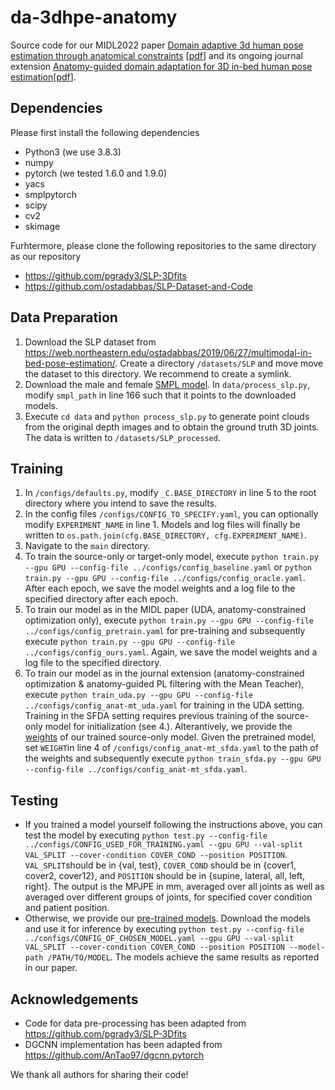 # da-3dhpe-anatomy
Source code for our MIDL2022 paper [Domain adaptive 3d human pose estimation through anatomical constraints](https://openreview.net/forum?id=iCTU7EQipC) [[pdf](https://openreview.net/pdf?id=iCTU7EQipC)]  and its ongoing journal extension [Anatomy-guided domain adaptation for 3D in-bed human pose estimation](https://arxiv.org/abs/2211.12193)[[pdf](https://arxiv.org/pdf/2211.12193.pdf)].

## Dependencies
Please first install the following dependencies
* Python3 (we use 3.8.3)
* numpy
* pytorch (we tested 1.6.0 and 1.9.0)
* yacs
* smplpytorch
* scipy
* cv2
* skimage

Furhtermore, please clone the following repositories to the same directory as our repository
* https://github.com/pgrady3/SLP-3Dfits
* https://github.com/ostadabbas/SLP-Dataset-and-Code

## Data Preparation
1. Download the SLP dataset from https://web.northeastern.edu/ostadabbas/2019/06/27/multimodal-in-bed-pose-estimation/. Create a directory `/datasets/SLP` and move move the dataset to this directory. We recommend to create a symlink.
2. Download the male and female [SMPL model](https://smpl.is.tue.mpg.de/). In `data/process_slp.py`, modify `smpl_path` in line 166 such that it points to the downloaded models.
3. Execute `cd data` and `python process_slp.py` to generate point clouds from the original depth images and to obtain the ground truth 3D joints. The data is written to `/datasets/SLP_processed`.

## Training
1. In `/configs/defaults.py`, modify `_C.BASE_DIRECTORY` in line 5 to the root directory where you intend to save the results.
2. In the config files `/configs/CONFIG_TO_SPECIFY.yaml`, you can optionally modify `EXPERIMENT_NAME` in line 1. Models and log files will finally be written to `os.path.join(cfg.BASE_DIRECTORY, cfg.EXPERIMENT_NAME)`.
3. Navigate to the `main` directory.
4. To train the source-only or target-only model, execute `python train.py --gpu GPU --config-file ../configs/config_baseline.yaml` or `python train.py --gpu GPU --config-file ../configs/config_oracle.yaml`. After each epoch, we save the model weights and a log file to the specified directory after each epoch.
5. To train our model as in the MIDL paper (UDA, anatomy-constrained optimization only), execute `python train.py --gpu GPU --config-file ../configs/config_pretrain.yaml` for pre-training and subsequently execute `python train.py --gpu GPU --config-file ../configs/config_ours.yaml`. Again, we save the model weights and a log file to the specified directory.
6. To train our model as in the journal extension (anatomy-constrained optimization & anatomy-guided PL filtering with the Mean Teacher), execute `python train_uda.py --gpu GPU --config-file ../configs/config_anat-mt_uda.yaml` for training in the UDA setting. Training in the SFDA setting requires previous training of the source-only model for initialization (see 4.). Alterantively, we provide the [weights](https://drive.google.com/file/d/1-p4jP7qJ42P0WdXS9BCv2sgwIbZoSbg4/view?usp=sharing) of our trained source-only model. Given the pretrained model, set `WEIGHT`in line 4 of `/configs/config_anat-mt_sfda.yaml` to the path of the weights and subsequently execute `python train_sfda.py --gpu GPU --config-file ../configs/config_anat-mt_sfda.yaml`.

## Testing
* If you trained a model yourself following the instructions above, you can test the model by executing `python test.py --config-file ../configs/CONFIG_USED_FOR_TRAINING.yaml --gpu GPU --val-split VAL_SPLIT --cover-condition COVER_COND --position POSITION`. `VAL_SPLIT`should be in {val, test}, `COVER_COND` should be in {cover1, cover2, cover12}, and `POSITION` should be in {supine, lateral, all, left, right}. The output is the MPJPE in mm, averaged over all joints as well as averaged over different groups of joints, for specified cover condition and patient position.
* Otherwise, we provide our [pre-trained models](https://drive.google.com/drive/folders/1cQ6owCgX3VG4lrt8CCzspLHEFW0321vi). Download the models and use it for inference by executing `python test.py --config-file ../configs/CONFIG_OF_CHOSEN_MODEL.yaml --gpu GPU --val-split VAL_SPLIT --cover-condition COVER_COND --position POSITION --model-path /PATH/TO/MODEL`. The models achieve the same results as reported in our paper.

## Acknowledgements
* Code for data pre-processing has been adapted from https://github.com/pgrady3/SLP-3Dfits
* DGCNN implementation has been adapted from https://github.com/AnTao97/dgcnn.pytorch

We thank all authors for sharing their code!
